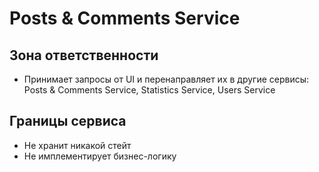 # Posts & Comments Service

## Зона ответственности
- Принимает запросы от UI и перенаправляет их в другие сервисы: Posts & Comments Service, Statistics Service, Users Service

## Границы сервиса
- Не хранит никакой стейт
- Не имплементирует бизнес-логику